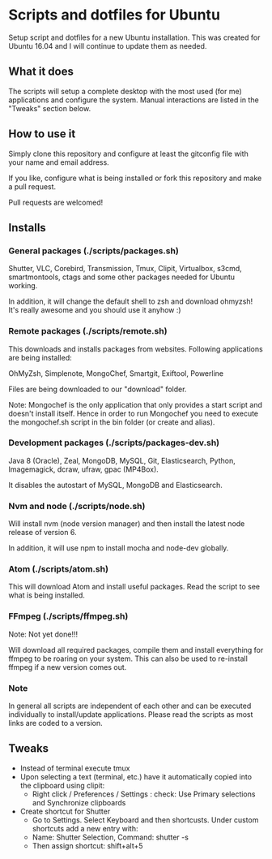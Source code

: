 # Scripts and dotfiles for Ubuntu

Setup script and dotfiles for a new Ubuntu installation. This was created for Ubuntu 16.04 and I will continue to update them as needed.

## What it does

The scripts will setup a complete desktop with the most used (for me) applications and configure the system. Manual interactions are listed in the "Tweaks" section below.

## How to use it

Simply clone this repository and configure at least the gitconfig file with your name and email address.

If you like, configure what is being installed or fork this repository and make a pull request.

Pull requests are welcomed!

## Installs

### General packages (./scripts/packages.sh)

Shutter, VLC, Corebird, Transmission, Tmux, Clipit, Virtualbox, s3cmd, smartmontools, ctags and some other packages needed for Ubuntu working.

In addition, it will change the default shell to zsh and download ohmyzsh! It's really awesome and you should use it anyhow :)

### Remote packages (./scripts/remote.sh)

This downloads and installs packages from websites. Following applications are being installed:

OhMyZsh, Simplenote, MongoChef, Smartgit, Exiftool, Powerline

Files are being downloaded to our "download" folder.

Note: Mongochef is the only application that only provides a start script and doesn't install itself. Hence in order to run Mongochef you need to execute the mongochef.sh script in the bin folder (or create and alias).

### Development packages (./scripts/packages-dev.sh)

Java 8 (Oracle), Zeal, MongoDB, MySQL, Git, Elasticsearch, Python, Imagemagick, dcraw, ufraw, gpac (MP4Box).

It disables the autostart of MySQL, MongoDB and Elasticsearch.

### Nvm and node (./scripts/node.sh)

Will install nvm (node version manager) and then install the latest node release of version 6.

In addition, it will use npm to install mocha and node-dev globally.

### Atom (./scripts/atom.sh)

This will download Atom and install useful packages. Read the script to see what is being installed.

### FFmpeg (./scripts/ffmpeg.sh)

Note: Not yet done!!!

Will download all required packages, compile them and install everything for ffmpeg to be roaring on your system. This can also be used to re-install ffmpeg if a new version comes out.

### Note

In general all scripts are independent of each other and can be executed individually to install/update applications. Please read the scripts as most links are coded to a version.

## Tweaks

* Instead of terminal execute tmux
* Upon selecting a text (terminal, etc.) have it automatically copied into the clipboard using clipit:
  * Right click / Preferences / Settings : check: Use Primary selections and Synchronize clipboards
* Create shortcut for Shutter
  * Go to Settings. Select Keyboard and then shortcusts. Under custom shortcuts add a new entry with:
  * Name: Shutter Selection, Command: shutter -s
  * Then assign shortcut: shift+alt+5
